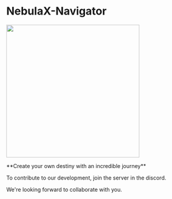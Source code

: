 # NebulaX-Navigator
</p>
      <img src="https://i.imgur.com/cek6Mgb.png" Project Logo Url" width="350">
<p>
**Create your own destiny with an incredible journey**

To contribute to our development, join the server in the discord.

We're looking forward to collaborate with you.

